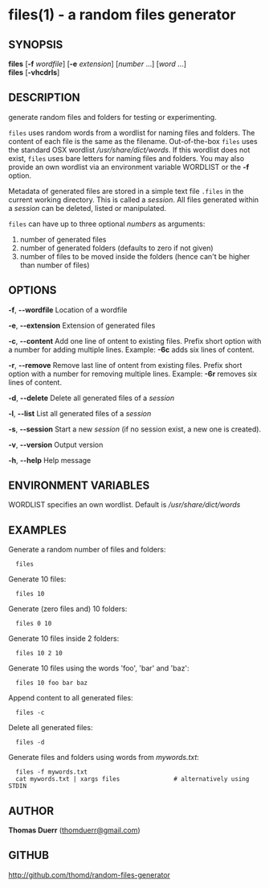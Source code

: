 # files(1) - a random files generator

## SYNOPSIS

**files** [**-f** _wordfile_] [**-e** _extension_] [*number* ...] [*word* ...]  
**files** [**-vhcdrls**]

## DESCRIPTION

generate random files and folders for testing or experimenting.

`files` uses random words from a wordlist for naming files and folders. The content of each file
is the same as the filename. Out-of-the-box `files` uses the standard OSX wordlist _/usr/share/dict/words_.
If this wordlist does not exist, `files` uses bare letters for naming files and folders. You may also 
provide an own wordlist via an environment variable WORDLIST or the **-f** option.

Metadata of generated files are stored in a simple text file `.files` in the current working directory.
This is called a _session_. All files generated within a _session_ can be deleted, listed or manipulated.

`files` can have up to three optional _numbers_ as arguments:  
1) number of generated files  
2) number of generated folders (defaults to zero if not given)  
3) number of files to be moved inside the folders (hence can't be higher than number of files)

## OPTIONS
**-f**, **--wordfile**
    Location of a wordfile

**-e**, **--extension**
    Extension of generated files

**-c**, **--content**
    Add one line of ontent to existing files. Prefix short option with a number for adding multiple lines. 
    Example: **-6c** adds six lines of content.

**-r**, **--remove**
    Remove last line of ontent from existing files. Prefix short option with a number for removing multiple lines. 
    Example: **-6r** removes six lines of content.

**-d**, **--delete**
    Delete all generated files of a _session_

**-l**, **--list**
    List all generated files of a _session_

**-s**, **--session**
    Start a new _session_ (if no session exist, a new one is created).

**-v**, **--version**
    Output version

**-h**, **--help**
    Help message

## ENVIRONMENT VARIABLES
WORDLIST specifies an own wordlist. Default is _/usr/share/dict/words_

## EXAMPLES
Generate a random number of files and folders:

      files

Generate 10 files:

      files 10

Generate (zero files and) 10 folders:

      files 0 10

Generate 10 files inside 2 folders:

      files 10 2 10

Generate 10 files using the words 'foo', 'bar' and 'baz':

      files 10 foo bar baz

Append content to all generated files:

      files -c

Delete all generated files:

      files -d

Generate files and folders using words from _mywords.txt_:

      files -f mywords.txt
      cat mywords.txt | xargs files               # alternatively using STDIN

## AUTHOR
**Thomas Duerr** (thomduerr@gmail.com)

## GITHUB
http://github.com/thomd/random-files-generator
